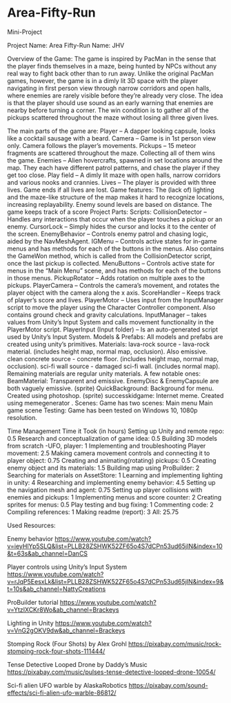 # Area-Fifty-Run

Mini-Project

Project Name: Area Fifty-Run
Name: JHV

Overview of the Game:
The game is inspired by PacMan in the sense that the player finds themselves in a maze, being hunted by NPCs without any real way to fight back other than to run away. Unlike the original PacMan games, however, the game is in a dimly lit 3D space with the player navigating in first person view through narrow corridors and open halls, where enemies are rarely visible before they’re already very close. The idea is that the player should use sound as an early warning that enemies are nearby before turning a corner. The win condition is to gather all of the pickups scattered throughout the maze without losing all three given lives.

The main parts of the game are:
Player – A dapper looking capsule, looks like a cocktail sausage with a beard.
Camera – Game is in 1st person view only. Camera follows the player’s movements.
Pickups – 15 meteor fragments are scattered throughout the maze. Collecting all of them wins the game.
Enemies – Alien hovercrafts, spawned in set locations around the map. They each have different patrol patterns, and chase the player if they get too close.
Play field – A dimly lit maze with open halls, narrow corridors and various nooks and crannies.
Lives – The player is provided with three lives. Game ends if all lives are lost.
Game features:
The (lack of) lighting and the maze-like structure of the map makes it hard to recognize locations, increasing replayability.
Enemy sound levels are based on distance.
The game keeps track of a score
Project Parts:
Scripts:
CollisionDetector – Handles any interactions that occur when the player touches a pickup or an enemy.
CursorLock – Simply hides the cursor and locks it to the center of the screen.
EnemyBehavior – Controls enemy patrol and chasing logic, aided by the NavMeshAgent.
IGMenu – Controls active states for in-game menus and has methods for each of the buttons in the menus. Also contains the GameWon method, which is called from the CollisionDetector script, once the last pickup is collected.
MenuButtons – Controls active state for menus in the “Main Menu” scene, and has methods for each of the buttons in those menus.
PickupRotator – Adds rotation on multiple axes to the pickups.
PlayerCamera – Controls the camera’s movement, and rotates the player object with the camera along the x axis.
ScoreHandler – Keeps track of player’s score and lives.
PlayerMotor – Uses input from the InputManager script to move the player using the Character Controller component. Also contains ground check and gravity calculations.
InputManager – takes values from Unity’s Input System and calls movement functionality in the PlayerMotor script.
PlayerInput (Input folder) – Is an auto-generated script used by Unity’s Input System.
Models & Prefabs:
All models and prefabs are created using unity’s primitives.
Materials:
lava-rock source - lava-rock material. (includes height map, normal map, occlusion). Also emissive.
clean concrete source - concrete floor. (includes height map, normal map, occlusion).
sci-fi wall source - damaged sci-fi wall. (includes normal map).
Remaining materials are regular unity materials. A few notable ones:
BeamMaterial: Transparent and emissive.
EnemyDisc & EnemyCapsule are both vaguely emissive.
(sprite) QuickBackground: Background for menu. Created using photoshop.
(sprite) successkidgame: Internet meme. Created using memegenerator .
Scenes:
Game has two scenes:
Main menu
Main game scene
Testing:
Game has been tested on Windows 10, 1080p resolution.

Time Management
Time it Took (in hours)
Setting up Unity and remote repo: 0.5
Research and conceptualization of game idea: 0.5
Building 3D models from scratch -UFO, player: 1
Implementing and troubleshooting Player movement: 2.5
Making camera movement controls and connecting it to player object: 0.75
Creating and animating(rotating) pickups: 0.5
Creating enemy object and its materials: 1.5
Building map using ProBuilder: 2
Searching for materials on AssetStore: 1
Learning and implementing lighting in unity: 4
Researching and implementing enemy behavior: 4.5
Setting up the navigation mesh and agent: 0.75
Setting up player collisions with enemies and pickups: 1
Implementing menus and score counter: 2
Creating sprites for menus: 0.5
Play testing and bug fixing: 1
Commenting code: 2
Compiling references: 1
Making readme (report): 3
All: 25.75


Used Resources:

Enemy behavior https://www.youtube.com/watch?v=ieyHlYp5SLQ&list=PLLB28ZSHWK52ZF65o4S7dCPn53ud65jIN&index=10&t=63s&ab_channel=DanCS

Player controls using Unity’s Input System  https://www.youtube.com/watch?v=rJqP5EesxLk&list=PLLB28ZSHWK52ZF65o4S7dCPn53ud65jIN&index=9&t=10s&ab_channel=NattyCreations

ProBuilder tutorial https://www.youtube.com/watch?v=YtzIXCKr8Wo&ab_channel=Brackeys

Lighting in Unity https://www.youtube.com/watch?v=VnG2gOKV9dw&ab_channel=Brackeys

Stomping Rock (Four Shots) by Alex Grohl https://pixabay.com/music/rock-stomping-rock-four-shots-111444/

Tense Detective Looped Drone by Daddy’s Music https://pixabay.com/music/pulses-tense-detective-looped-drone-10054/

Sci-fi alien UFO warble by AlaskaRobotics https://pixabay.com/sound-effects/sci-fi-alien-ufo-warble-86812/

